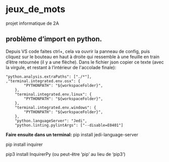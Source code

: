 # jeux_de_mots
projet informatique de 2A

## problème d’import en python.
Depuis VS code faites ctrl+, cela va ouvrir la panneau de config, puis cliquez sur le bouteau en haut à droite qui ressemble à une feuille en train d’être retournée (il y a une flèche). Dans le fichier json copier ce texte (avec la virgule, et restant à l’intérieur de l'accolade finale):

```
"python.analysis.extraPaths": ["./*"],
,"terminal.integrated.env.osx": {
    	"PYTHONPATH": "${workspaceFolder}",
	},
	"terminal.integrated.env.linux": {
    	"PYTHONPATH": "${workspaceFolder}",
	},
	"terminal.integrated.env.windows": {
    	"PYTHONPATH": "${workspaceFolder}",
	},
	"python.languageServer": "Jedi",
    "python.linting.pylintArgs": ["--disable=E0401"]
```

**Faire ensuite dans un terminal:**
pip install jedi-language-server

pip install inquirer

pip3 install InquirerPy   (ou peut-être ‘pip’ au lieu de ‘pip3’)
